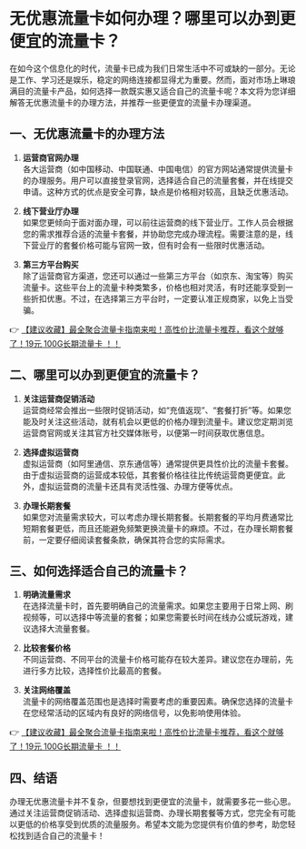# 无优惠流量卡如何办理？哪里可以办到更便宜的流量卡？

在如今这个信息化的时代，流量卡已成为我们日常生活中不可或缺的一部分。无论是工作、学习还是娱乐，稳定的网络连接都显得尤为重要。然而，面对市场上琳琅满目的流量卡产品，如何选择一款既实惠又适合自己的流量卡呢？本文将为您详细解答无优惠流量卡的办理方法，并推荐一些更便宜的流量卡办理渠道。

## 一、无优惠流量卡的办理方法

1. **运营商官网办理**  
   各大运营商（如中国移动、中国联通、中国电信）的官方网站通常提供流量卡的办理服务。用户可以直接登录官网，选择适合自己的流量套餐，并在线提交申请。这种方式的优点是安全可靠，缺点是价格相对较高，且缺乏优惠活动。

2. **线下营业厅办理**  
   如果您更倾向于面对面办理，可以前往运营商的线下营业厅。工作人员会根据您的需求推荐合适的流量卡套餐，并协助您完成办理流程。需要注意的是，线下营业厅的套餐价格可能与官网一致，但有时会有一些限时优惠活动。

3. **第三方平台购买**  
   除了运营商官方渠道，您还可以通过一些第三方平台（如京东、淘宝等）购买流量卡。这些平台上的流量卡种类繁多，价格也相对灵活，有时还能享受到一些折扣优惠。不过，在选择第三方平台时，一定要认准正规商家，以免上当受骗。

👉 [【建议收藏】最全聚合流量卡指南来啦！高性价比流量卡推荐，看这个就够了！19元 100G长期流量卡 ！！](https://bit.ly/Liuliangka)

## 二、哪里可以办到更便宜的流量卡？

1. **关注运营商促销活动**  
   运营商经常会推出一些限时促销活动，如“充值返现”、“套餐打折”等。如果您能及时关注这些活动，就有机会以更低的价格办理到流量卡。建议您定期浏览运营商官网或关注其官方社交媒体账号，以便第一时间获取优惠信息。

2. **选择虚拟运营商**  
   虚拟运营商（如阿里通信、京东通信等）通常提供更具性价比的流量卡套餐。由于虚拟运营商的运营成本较低，其套餐价格往往比传统运营商更便宜。此外，虚拟运营商的流量卡还具有灵活性强、办理方便等优点。

3. **办理长期套餐**  
   如果您对流量需求较大，可以考虑办理长期套餐。长期套餐的平均月费通常比短期套餐更低，而且还能避免频繁更换流量卡的麻烦。不过，在办理长期套餐前，一定要仔细阅读套餐条款，确保其符合您的实际需求。

## 三、如何选择适合自己的流量卡？

1. **明确流量需求**  
   在选择流量卡时，首先要明确自己的流量需求。如果您主要用于日常上网、刷视频等，可以选择中等流量的套餐；如果您需要长时间在线办公或玩游戏，建议选择大流量套餐。

2. **比较套餐价格**  
   不同运营商、不同平台的流量卡价格可能存在较大差异。建议您在办理前，先进行多方比较，选择性价比最高的套餐。

3. **关注网络覆盖**  
   流量卡的网络覆盖范围也是选择时需要考虑的重要因素。确保您选择的流量卡在您经常活动的区域内有良好的网络信号，以免影响使用体验。

👉 [【建议收藏】最全聚合流量卡指南来啦！高性价比流量卡推荐，看这个就够了！19元 100G长期流量卡 ！！](https://bit.ly/Liuliangka)

## 四、结语

办理无优惠流量卡并不复杂，但要想找到更便宜的流量卡，就需要多花一些心思。通过关注运营商促销活动、选择虚拟运营商、办理长期套餐等方式，您完全有可能以更低的价格享受到优质的流量服务。希望本文能为您提供有价值的参考，助您轻松找到适合自己的流量卡！